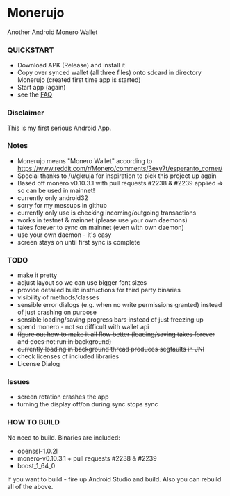 # Monerujo
Another Android Monero Wallet

### QUICKSTART
- Download APK (Release) and install it
- Copy over synced wallet (all three files) onto sdcard in directory Monerujo (created first time app is started)
- Start app (again)
- see the [FAQ](doc/FAQ.md)

### Disclaimer
This is my first serious Android App.

### Notes
- Monerujo means "Monero Wallet" according to https://www.reddit.com/r/Monero/comments/3exy7t/esperanto_corner/
- Special thanks to /u/gkruja for inspiration to pick this project up again
- Based off monero v0.10.3.1 with pull requests #2238 & #2239 applied => so can be used in mainnet!
- currently only android32
- sorry for my messups in github
- currently only  use is checking incoming/outgoing transactions
- works in testnet & mainnet (please use your own daemons)
- takes forever to sync on mainnet (even with own daemon)
- use your own daemon - it's easy
- screen stays on until first sync is complete

### TODO
- make it pretty
- adjust layout so we can use bigger font sizes
- provide detailed build instructions for third party binaries
- visibility of methods/classes
- sensible error dialogs (e.g. when no write permissions granted) instead of just crashing on purpose
- ~~sensible loading/saving progress bars instead of just freezing up~~
- spend monero - not so difficult with wallet api
- ~~figure out how to make it all flow better (loading/saving takes forever and does not run in background)~~
- ~~currently loading in background thread produces segfaults in JNI~~
- check licenses of included libraries
- License Dialog

### Issues
- screen rotation crashes the app
- turning the display off/on during sync stops sync

### HOW TO BUILD
No need to build. Binaries are included:

- openssl-1.0.2l
- monero-v0.10.3.1 + pull requests #2238 & #2239
- boost_1_64_0

If you want to build - fire up Android Studio and build. Also you can rebuild all of the above.
